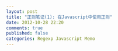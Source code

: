 ```yaml
---
layout: post
title: "正则笔记(1): 在Javascript中使用正则"
date: 2012-10-28 22:20
comments: true
published: false
categories: Regexp Javascript Memo
---
```



